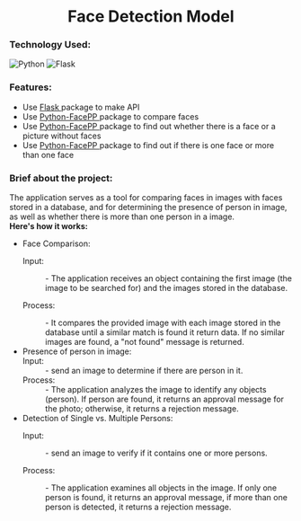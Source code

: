 <h1 align="center" display="inline" >Face Detection Model  </h1>
<h3 align="left">Technology Used:</h3>
<div align="left">
 
  ![Python](https://img.shields.io/badge/Python-14354C?style=for-the-badge&logo=python&logoColor=white)
  ![Flask](https://img.shields.io/badge/Flask-000000?style=for-the-badge&logo=flask&logoColor=white)
  
</div>
<h3 align="left">Features:</h3>
<ul>
  <li>Use <a href="https://pypi.org/project/Flask/" target="_blank" > Flask </a> package to make API</li>
  <li>Use <a href="https://pypi.org/project/python-facepp/" target="_blank" > Python-FacePP </a>  package to compare faces</li>
  <li>Use <a href="https://pypi.org/project/python-facepp/" target="_blank" > Python-FacePP </a>  package to find out whether there is a face or a picture without faces</li>
  <li>Use <a href="https://pypi.org/project/python-facepp/" target="_blank" > Python-FacePP </a>  package to find out if there is one face or more than one face</li>
</ul>
<h3 align="left">Brief about the project:</h3>
<p>
The application serves as a tool for comparing faces in images with faces stored in a database, and for determining the presence of person in image, as well as whether there is more than one person in a image.<br> 
<b>Here's how it works:</b>
<ul>
  <li>Face Comparison: </li>
    <dl>Input:</dl>
      <dd>- The application receives an object containing the first image (the image to be searched for) and the images stored in the database.</dd>
    <dl>Process:</dl>
      <dd>- It compares the provided image with each image stored in the database until a similar match is found it return data. If no similar images are found, a "not found" message is returned.</dd>
 
  <li>Presence of person in image:
    <dt>Input:
      <dd>- send an image to determine if there are person in it.</dd>
    </dt>
    <dt>Process:
      <dd>- The application analyzes the image to identify any objects (person). If person are found, it returns an approval message for the photo; otherwise, it returns a rejection message.</dd>
    </dt>
  </li>
  <li>Detection of Single vs. Multiple Persons: </li>
    <dl>Input:</dl>
      <dd>- send an image to verify if it contains one or more persons.</dd>
    <dl>Process:</dl>
      <dd>- The application examines all objects in the image. If only one person is found, it returns an approval message, if more than one person is detected, it returns a rejection message.</dd>
 
</ul>
</p>
